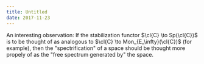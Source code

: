 ```yaml
---
title: Untitled
date: 2017-11-23
---
```

An interesting observation: If the stabilization functor
$\cl{C} \to Sp(\cl{C})$ is to be thought of as analogous to
$\cl{C} \to Mon_{E_\infty}(\cl{C})$ (for example), then the
"spectrification" of a space should be thought more propely of as the
"free spectrum generated by" the space.
